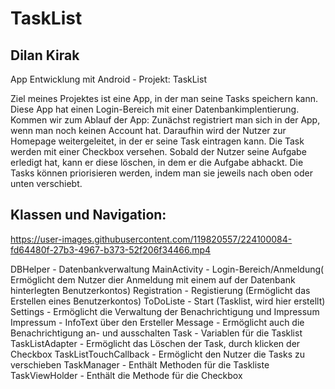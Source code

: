 # TaskList

## Dilan Kirak 
App Entwicklung mit Android - Projekt: TaskList

Ziel meines Projektes ist eine App, in der man seine Tasks speichern kann. Diese App hat einen Login-Bereich mit einer Datenbankimplentierung.
Kommen wir zum Ablauf der App:
Zunächst registriert man sich in der App, wenn man noch keinen Account hat. Daraufhin wird der Nutzer zur Homepage weitergeleitet, in der er seine Task eintragen kann. Die Task werden mit einer Checkbox versehen. Sobald der Nutzer seine Aufgabe erledigt hat, kann er diese löschen, in dem er die Aufgabe abhackt. 
Die Tasks können priorisieren werden, indem man sie jeweils nach oben oder unten verschiebt. 

## Klassen und Navigation:



https://user-images.githubusercontent.com/119820557/224100084-fd64480f-27b3-4967-b373-52f206f34466.mp4



DBHelper - Datenbankverwaltung
MainActivity - Login-Bereich/Anmeldung( Ermöglicht dem Nutzer dier Anmeldung mit einem auf der Datenbank hinterlegten Benutzerkontos)
Registration - Registierung (Ermöglicht das Erstellen eines Benutzerkontos)
ToDoListe - Start (Tasklist, wird hier erstellt)
Settings - Ermöglicht die Verwaltung der Benachrichtigung und Impressum 
Impressum - InfoText über den Ersteller
Message - Ermöglicht auch die Benachrichtigung an- und ausschalten 
Task - Variablen für die Tasklist
TaskListAdapter - Ermöglicht das Löschen der Task, durch klicken der Checkbox
TaskListTouchCallback - Ermöglicht den Nutzer die Tasks zu verschieben
TaskManager - Enthält Methoden für die Taskliste
TaskViewHolder - Enthält die Methode für die Checkbox




